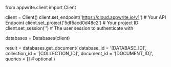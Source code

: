 from appwrite.client import Client

client = Client()
client.set_endpoint('https://cloud.appwrite.io/v1') # Your API Endpoint
client.set_project('5df5acd0d48c2') # Your project ID
client.set_session('') # The user session to authenticate with

databases = Databases(client)

result = databases.get_document(
    database_id = '[DATABASE_ID]',
    collection_id = '[COLLECTION_ID]',
    document_id = '[DOCUMENT_ID]',
    queries = [] # optional
)
